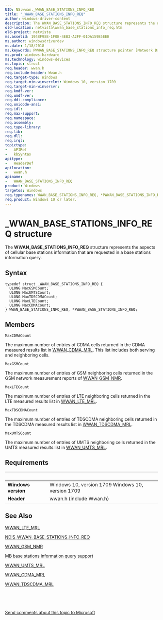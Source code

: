 ```yaml
---
UID: NS:wwan._WWAN_BASE_STATIONS_INFO_REQ
title: "_WWAN_BASE_STATIONS_INFO_REQ"
author: windows-driver-content
description: The WWAN_BASE_STATIONS_INFO_REQ structure represents the aspects of cellular base stations information that are requested in a base stations information query.
old-location: netvista\wwan_base_stations_info_req.htm
old-project: netvista
ms.assetid: 1948F98B-1F0B-4EB3-A2FF-01DA159B5EEB
ms.author: windowsdriverdev
ms.date: 1/18/2018
ms.keywords: PWWAN_BASE_STATIONS_INFO_REQ structure pointer [Network Drivers Starting with Windows Vista], WWAN_BASE_STATIONS_INFO_REQ, PWWAN_BASE_STATIONS_INFO_REQ, _WWAN_BASE_STATIONS_INFO_REQ, wwan/WWAN_BASE_STATIONS_INFO_REQ, wwan/PWWAN_BASE_STATIONS_INFO_REQ, WWAN_BASE_STATIONS_INFO_REQ structure [Network Drivers Starting with Windows Vista], *PWWAN_BASE_STATIONS_INFO_REQ, netvista.wwan_base_stations_info_req
ms.prod: windows-hardware
ms.technology: windows-devices
ms.topic: struct
req.header: wwan.h
req.include-header: Wwan.h
req.target-type: Windows
req.target-min-winverclnt: Windows 10, version 1709
req.target-min-winversvr: 
req.kmdf-ver: 
req.umdf-ver: 
req.ddi-compliance: 
req.unicode-ansi: 
req.idl: 
req.max-support: 
req.namespace: 
req.assembly: 
req.type-library: 
req.lib: 
req.dll: 
req.irql: 
topictype:
-	APIRef
-	kbSyntax
apitype:
-	HeaderDef
apilocation:
-	wwan.h
apiname:
-	WWAN_BASE_STATIONS_INFO_REQ
product: Windows
targetos: Windows
req.typenames: WWAN_BASE_STATIONS_INFO_REQ, *PWWAN_BASE_STATIONS_INFO_REQ
req.product: Windows 10 or later.
---
```


# _WWAN_BASE_STATIONS_INFO_REQ structure
The <b>WWAN_BASE_STATIONS_INFO_REQ</b> structure represents the aspects of cellular base stations information that are requested in a base stations information query.

## Syntax
````
typedef struct _WWAN_BASE_STATIONS_INFO_REQ {
  ULONG MaxGSMCount;
  ULONG MaxUMTSCount;
  ULONG MaxTDSCDMACount;
  ULONG MaxLTECount;
  ULONG MaxCDMACount;
} WWAN_BASE_STATIONS_INFO_REQ, *PWWAN_BASE_STATIONS_INFO_REQ;
````

## Members


`MaxCDMACount`

The maximum number of entries of CDMA cells returned in the CDMA measured results list in <a href="..\wwan\ns-wwan-_wwan_cdma_mrl.md">WWAN_CDMA_MRL</a>. This list includes both serving and neighboring cells.

`MaxGSMCount`

The maximum number of entries of GSM neighboring cells returned in the GSM network measurement reports of <a href="..\wwan\ns-wwan-_wwan_gsm_nmr.md">WWAN_GSM_NMR</a>.

`MaxLTECount`

The maximum number of entries of LTE neighboring cells returned in the LTE measured results list in <a href="..\wwan\ns-wwan-_wwan_lte_mrl.md">WWAN_LTE_MRL</a>.

`MaxTDSCDMACount`

The maximum number of entries of TDSCDMA neighboring cells returned in the TDSCDMA measured results list in <a href="..\wwan\ns-wwan-_wwan_tdscdma_mrl.md">WWAN_TDSCDMA_MRL</a>.

`MaxUMTSCount`

The maximum number of entries of UMTS neighboring cells returned in the UMTS measured results list in <a href="..\wwan\ns-wwan-_wwan_umts_mrl.md">WWAN_UMTS_MRL</a>.


## Requirements
| &nbsp; | &nbsp; |
| ---- |:---- |
| **Windows version** | Windows 10, version 1709 Windows 10, version 1709 |
| **Header** | wwan.h (include Wwan.h) |

## See Also

<a href="..\wwan\ns-wwan-_wwan_lte_mrl.md">WWAN_LTE_MRL</a>

<a href="..\ndiswwan\ns-ndiswwan-_ndis_wwan_base_stations_info_req.md">NDIS_WWAN_BASE_STATIONS_INFO_REQ</a>

<a href="..\wwan\ns-wwan-_wwan_gsm_nmr.md">WWAN_GSM_NMR</a>

<a href="https://docs.microsoft.com/windows-hardware/drivers/network/mb-base-stations-information-query-support">MB base stations information query support</a>

<a href="..\wwan\ns-wwan-_wwan_umts_mrl.md">WWAN_UMTS_MRL</a>

<a href="..\wwan\ns-wwan-_wwan_cdma_mrl.md">WWAN_CDMA_MRL</a>

<a href="..\wwan\ns-wwan-_wwan_tdscdma_mrl.md">WWAN_TDSCDMA_MRL</a>

 

 

<a href="mailto:wsddocfb@microsoft.com?subject=Documentation%20feedback [netvista\netvista]:%20WWAN_BASE_STATIONS_INFO_REQ structure%20 RELEASE:%20(1/18/2018)&amp;body=%0A%0APRIVACY STATEMENT%0A%0AWe use your feedback to improve the documentation. We don't use your email address for any other purpose, and we'll remove your email address from our system after the issue that you're reporting is fixed. While we're working to fix this issue, we might send you an email message to ask for more info. Later, we might also send you an email message to let you know that we've addressed your feedback.%0A%0AFor more info about Microsoft's privacy policy, see http://privacy.microsoft.com/en-us/default.aspx." title="Send comments about this topic to Microsoft">Send comments about this topic to Microsoft</a>